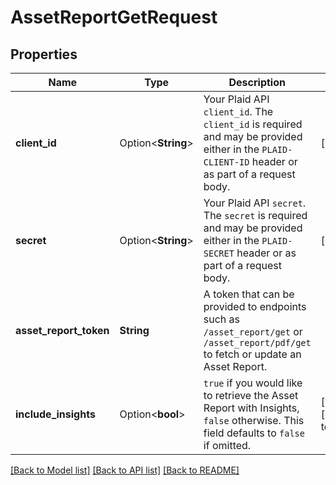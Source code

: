 # AssetReportGetRequest

## Properties

Name | Type | Description | Notes
------------ | ------------- | ------------- | -------------
**client_id** | Option<**String**> | Your Plaid API `client_id`. The `client_id` is required and may be provided either in the `PLAID-CLIENT-ID` header or as part of a request body. | [optional]
**secret** | Option<**String**> | Your Plaid API `secret`. The `secret` is required and may be provided either in the `PLAID-SECRET` header or as part of a request body. | [optional]
**asset_report_token** | **String** | A token that can be provided to endpoints such as `/asset_report/get` or `/asset_report/pdf/get` to fetch or update an Asset Report. | 
**include_insights** | Option<**bool**> | `true` if you would like to retrieve the Asset Report with Insights, `false` otherwise. This field defaults to `false` if omitted. | [optional][default to false]

[[Back to Model list]](../README.md#documentation-for-models) [[Back to API list]](../README.md#documentation-for-api-endpoints) [[Back to README]](../README.md)


